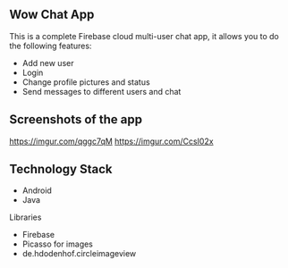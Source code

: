 ## Wow Chat App

This is a complete Firebase cloud multi-user chat app, it allows you to do the following features:

- Add new user
- Login
- Change profile pictures and status
- Send messages to different users and chat


## Screenshots of the app

https://imgur.com/qggc7qM
https://imgur.com/CcsI02x



## Technology Stack

* Android
* Java

Libraries

* Firebase
* Picasso for images
* de.hdodenhof.circleimageview
 
